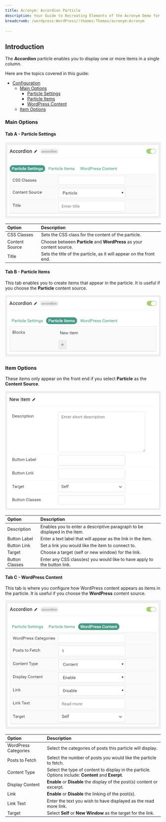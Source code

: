 ```yaml
---
title: Acronym: Accordion Particle
description: Your Guide to Recreating Elements of the Acronym Demo for WordPress
breadcrumb: /wordpress:WordPress/!themes:Themes/acronym:Acronym

---
```


## Introduction

The **Accordion** particle enables you to display one or more items in a single column.

Here are the topics covered in this guide:

* [Configuration](#configuration)
    - [Main Options](#main-options)
        + [Particle Settings](#tab-a---particle-settings)
        + [Particle Items](#tab-b---particle-items)
        + [WordPress Content](#tab-c---wordpress-content)
    - [Item Options](#item-options)

### Main Options 

#### Tab A - Particle Settings

![](assets/particle_accordion2.png)

| Option         | Description                                                           |
| :-----         | :-----                                                                |
| CSS Classes    | Sets the CSS class for the content of the particle.                   |
| Content Source | Choose between **Particle** and **WordPress** as your content source. |
| Title          | Sets the title of the particle, as it will appear on the front end.   |

#### Tab B - Particle Items

This tab enables you to create items that appear in the particle. It is useful if you choose the **Particle** content source.

![](assets/particle_accordion3.png)

### Item Options

These items only appear on the front end if you select **Particle** as the **Content Source**.

![](assets/particle_accordion4.png)

| Option         | Description                                                               |
| :-----         | :-----                                                                    |
| Description    | Enables you to enter a descriptive paragraph to be displayed in the item. |
| Button Label   | Enter a text label that will appear as the link in the item.              |
| Button Link    | Set a link you would like the item to connect to.                         |
| Target         | Choose a target (self or new window) for the link.                        |
| Button Classes | Enter any CSS class(es) you would like to have apply to the button link.  |


#### Tab C - WordPress Content

This tab is where you configure how WordPress content appears as items in the particle. It is useful if you choose the **WordPress** content source.

![](assets/particle_accordion5.png)

| Option               | Description                                                                                         |
| :-----               | :-----                                                                                              |
| WordPress Categories | Select the categories of posts this particle will display.                                          |
| Posts to Fetch       | Select the number of posts you would like the particle to fetch.                                    |
| Content Type         | Select the type of content to display in the particle. Options include: **Content** and **Exerpt**. |
| Display Content      | **Enable** or **Disable** the display of the post(s) content or excerpt.                            |
| Link                 | **Enable** or **Disable** the linking of the post(s).                                               |
| Link Text            | Enter the text you wish to have displayed as the read more link.                                    |
| Target               | Select **Self** or **New Window** as the target for the link.                                       |

